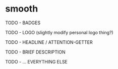 # smooth

TODO - BADGES

TODO - LOGO (slightly modify personal logo thing?)

TODO - HEADLINE / ATTENTION-GETTER

TODO - BRIEF DESCRIPTION

TODO - ... EVERYTHING ELSE
